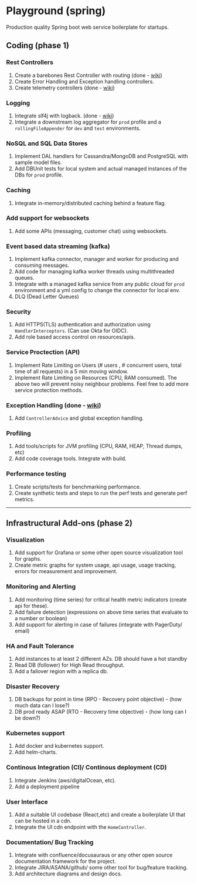 # Playground (spring)
Production quality Spring boot web service boilerplate for startups.

## Coding (phase 1)

### Rest Controllers
1. Create a barebones Rest Controller with routing (done - [wiki](https://github.com/riteshmahato46/playground/wiki/REST-APIs))
2. Create Error Handling and Exception handling controllers.
3. Create telemetry controllers (done - [wiki](https://github.com/riteshmahato46/playground/wiki/REST-APIs))

### Logging 
1. Integrate slf4j with logback. (done - [wiki](https://github.com/riteshmahato46/playground/wiki/Logging))
2. Integrate a downstream log aggregator for `prod` profile and a `rollingFileAppender` for `dev` and `test` environments.

### NoSQL and SQL Data Stores
1. Implement DAL handlers for Cassandra/MongoDB and PostgreSQL with sample model files.
2. Add DBUnit tests for local system and actual managed instances of the DBs for `prod` profile.

### Caching
1. Integrate in-memory/distributed caching behind a feature flag.

### Add support for websockets
1. Add some APIs (messaging, customer chat) using websockets.

### Event based data streaming (kafka)
1. Implement kafka connector, manager and worker for producing and consuming messages.
2. Add code for managing kafka worker threads using multithreaded queues.
3. Integrate with a managed kafka service from any public cloud for `prod` environment and a yml config to change the connector for local env.
4. DLQ (Dead Letter Queues)

### Security
1. Add HTTPS(TLS) authentication and authorization using `HandlerInterceptors`. (Can use Okta for OIDC).
2. Add role based access control on resources/apis.

### Service Proctection (API)
1. Implement Rate Limiting on Users (# users , # concurrent users, total time of all requests) in a 5 min moving window.
2. Implement Rate Limiting on Resources (CPU, RAM consumed).
The above two will prevent noisy neighbour problems. Feel free to add more service protection methods.

### Exception Handling (done - [wiki](https://github.com/riteshmahato46/playground/wiki/Exception-Handling))
1. Add `ControllerAdvice` and global exception handling.

### Profiling
1. Add tools/scripts for JVM profiling (CPU, RAM, HEAP, Thread dumps, etc)
2. Add code coverage tools. Integrate with build.

### Performance testing
1. Create scripts/tests for benchmarking performance.
2. Create synthetic tests and steps to run the perf tests and generate perf metrics.


-----------
## Infrastructural Add-ons (phase 2)

### Visualization
1. Add support for Grafana or some other open source visualization tool for graphs.
2. Create metric graphs for system usage, api usage, usage tracking, errors for measurement and improvement.

### Monitoring and Alerting
1. Add monitoring (time series) for critical health metric indicators (create api for these).
2. Add failure detection (expressions on above time series that evaluate to a number or boolean)
3. Add support for alerting in case of failures (integrate with PagerDuty/ email)

### HA and Fault Tolerance
1. Add instances to at least 2 different AZs. DB should have a hot standby
2. Read DB (follower) for High Read throughput.
2. Add a failover region with a replica db.

### Disaster Recovery
1. DB backups for point in time (RPO - Recovery point objective) - (how much data can I lose?)
2. DB prod ready ASAP (RTO - Recovery time objective) - (how long can I be down?)

### Kubernetes support
1. Add docker and kubernetes support.
2. Add helm-charts.

### Continous Integration (CI)/ Continous deployment (CD)
1. Integrate Jenkins (aws/digitalOcean, etc).
2. Add a deployment pipeline

### User Interface
1. Add a suitable UI codebase (React,etc) and create a boilerplate UI that can be hosted in a cdn.
2. Integrate the UI cdn endpoint with the `HomeController`.

### Documentation/ Bug Tracking
1. Integrate with confluence/docusauraus or any other open source documentation framework for the project.
2. Integrate JIRA/ASANA/github/ some other tool for bug/feature tracking.
3. Add architecture diagrams and design docs.
